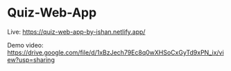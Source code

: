 # Quiz-Web-App

Live: https://quiz-web-app-by-ishan.netlify.app/

Demo video: https://drive.google.com/file/d/1xBzJech79Ec8q0wXHSoCxGyTd9xPN_ix/view?usp=sharing
